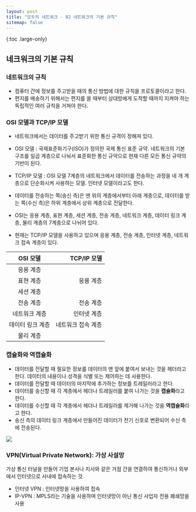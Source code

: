 ```yaml
---
layout: post
title: "모두의 네트워크 - 02 네트워크의 기본 규칙"
sitemap: false
---
```


{:toc .large-only}

## 네크워크의 기본 규칙

### 네트워크의 규칙

- 컴퓨터 간에 정보를 주고받을 때의 통신 방법에 대한 규칙을 프로토콜이라고 한다.
- 편지를 배송하기 위해서는 편지를 쓸 때부터 상대방에게 도착할 때까지 지켜야 하는 독립적인 여러 규칙을 거쳐야 한다.

### OSI 모델과 TCP/IP 모델

- 네트워크에서는 데이터를 주고받기 위한 통신 규격이 정해져 있다.

- OSI 모델 : 국제표준화기구(ISO)가 정의한 국제 통신 표준 규약. 네트워크의 기본 구조를 일곱 계층으로 나눠서 표준화한 통신 규약으로 현재 다른 모든 통신 규약의 기반이 된다.

- TCP/IP 모델 : OSI 모델 7계층의 네트워크에서 데이터를 전송하는 과정을 네 개 계층으로 단순화시켜 사용하는 모델. 인터넷 모델이라고도 한다.

- 데이터를 전송하는 쪽(송신 측)은 맨 위의 계층에서부터 아래 계층으로, 데이터를 받는 쪽(수신 측)은 하위 계층에서 상위 계층으로 전달한다.

- OSI는 응용 계층, 표현 계층, 세션 계층, 전송 계층, 네트워크 계층, 데이터 링크 계층, 물리 계층의 7계층으로 나뉘어 있다.

- 현재는 TCP/IP 모델을 사용하고 있으며 응용 계층, 전송 계층, 인터넷 계층, 네트워크 접속 계층이 있다.

|     OSI 모델     |        TCP/IP 모델 |
| :--------------: | -----------------: |
|    응용 계층     |                    |
|    표현 계층     |          응용 계층 |
|    세션 계층     |                    |
|    전송 계층     |          전송 계층 |
|  네트워크 계층   |        인터넷 계층 |
| 데이터 링크 계층 | 네트워크 접속 계층 |
|    물리 계층     |                    |

### 캡슐화와 역캡슐화

- 데이터를 전달할 때 필요한 정보를 데이터의 맨 앞에 붙여서 보내는 것을 헤더라고 한다. 데이터의 내용이나 성격을 식별 또는 제어하는 데 사용한다.
- 데이터를 전달할 때 데이터의 마지막에 추가하는 정보를 트레일러라고 한다.
- 데이터를 송신할 때 각 계층에서 헤더나 트레일러를 붙여 나가는 것을 **캡슐화**라고 한다.
- 데이터를 수신할 때 각 계층에서 헤더나 트레일러를 제거해 나가는 것을 **역캡슐화**라고 한다.
- 송신 측의 데이터 링크 계층에서 만들어진 데이터가 전기 신호로 변환되어 수신 측에 전송된다.

<img src="/assets/img/blog/network-capsulation.png">

<br/>

### VPN(Virtual Private Network): 가상 사설망

가상 통신 터널을 만들어 기업 본사나 지사와 같은 거점 간을 연결하여 통신하거나 외부에서 인터넷으로 사내에 접속하는 것

- 인터넷 VPN : 인터넷망을 사용하여 접속
- IP-VPN : MPLS라는 기술을 사용하며 인터넷망이 아닌 통신 사업자 전용 폐쇄망을 사용
